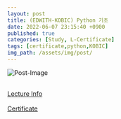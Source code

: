 ```yaml
---
layout: post
title: (EDWITH-KOBIC) Python 기초
date: 2022-06-07 23:15:40 +0900
published: true
categories: [Study, L-Certificate]
tags: [certificate,python,KOBIC]
img_path: /assets/img/post/
---
```


![Post-Image](CERTIFICATE-PYTHON_inter.png)
<br><br>

[Lecture Info](https://www.edwith.org/python-beginner/joinLectures/355939)
<br><br>
[Certificate](http://www.edwith.org/certificate/A20220607-537185?langCode=ko)